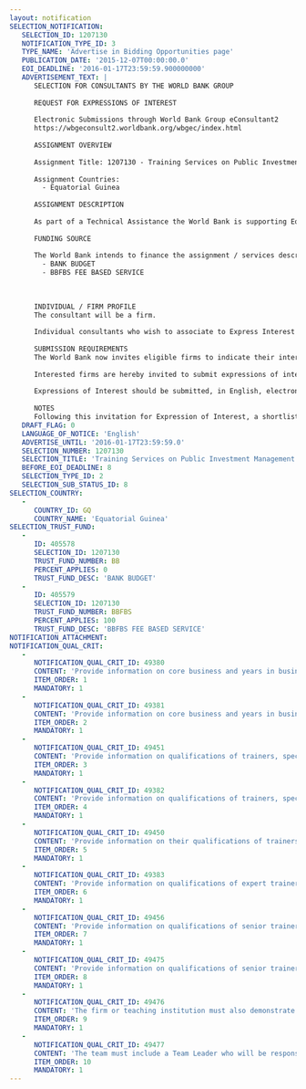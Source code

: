 ```yaml
---
layout: notification
SELECTION_NOTIFICATION: 
   SELECTION_ID: 1207130
   NOTIFICATION_TYPE_ID: 3
   TYPE_NAME: 'Advertise in Bidding Opportunities page'
   PUBLICATION_DATE: '2015-12-07T00:00:00.0'
   EOI_DEADLINE: '2016-01-17T23:59:59.900000000'
   ADVERTISEMENT_TEXT: |
      SELECTION FOR CONSULTANTS BY THE WORLD BANK GROUP
      
      REQUEST FOR EXPRESSIONS OF INTEREST
      
      Electronic Submissions through World Bank Group eConsultant2
      https://wbgeconsult2.worldbank.org/wbgec/index.html
      
      ASSIGNMENT OVERVIEW
      
      Assignment Title: 1207130 - Training Services on Public Investment Management and Monitoring for Public Officials in Equatorial Guinea
      
      Assignment Countries:
        - Equatorial Guinea
      
      ASSIGNMENT DESCRIPTION
      
      As part of a Technical Assistance the World Bank is supporting Equatorial Guineas Ministry of Economy, Planning and Public Investment and the National Development Agency through a program for strengthening public sector capacities and the optimization of the methodologies of project identification, formulation, monitoring and evaluation. Specifically the Bank is supporting the institutions in developing the capacity of its managing and technical staff in order to better carry out its investment project planning and monitoring functions. Under these activities the World Bank is looking to hire the services of a firm or teaching institution with proven experience in public sector capacity building for the design and implementation of formal courses (to be delivered in Spanish language) in (i) Basic and Intermediate level on project and public policy identification, formulation, appraisal, and monitoring, and (ii) Advanced level on decision-making for public investment management. The Basic and Intermediate levels will be delivered by at least two expert trainers, and the Advanced level will be delivered by at least one senior trainer and one expert trainer (see minimum requirements for "expert level" and "senior level").
      
      FUNDING SOURCE
      
      The World Bank intends to finance the assignment / services described below under the following trust fund(s):
        - BANK BUDGET
        - BBFBS FEE BASED SERVICE
      
      
      
      INDIVIDUAL / FIRM PROFILE
      The consultant will be a firm.  
      
      Individual consultants who wish to associate to Express Interest must be part of a Firm that complies with the minimum requirements and apply as a Firm.  
      
      SUBMISSION REQUIREMENTS
      The World Bank now invites eligible firms to indicate their interest in providing the services.  Interested firms must provide information indicating that they are qualified to perform the services (brochures, description of similar assignments, experience in similar conditions, availability of appropriate skills among staff, etc. for firms; CV and cover letter for individuals).  Please note that the total size of all attachments should be less than 5MB.  Consultants may associate to enhance their qualifications.
      
      Interested firms are hereby invited to submit expressions of interest.
      
      Expressions of Interest should be submitted, in English, electronically through World Bank Group eTendering (https://wbgeconsult2.worldbank.org/wbgec/index.html)
      
      NOTES
      Following this invitation for Expression of Interest, a shortlist of qualified firms will be formally invited to submit proposals.  Shortlisting and selection will be subject to the availability of funding.
   DRAFT_FLAG: 0
   LANGUAGE_OF_NOTICE: 'English'
   ADVERTISE_UNTIL: '2016-01-17T23:59:59.0'
   SELECTION_NUMBER: 1207130
   SELECTION_TITLE: 'Training Services on Public Investment Management and Monitoring for Public Officials in Equatorial Guinea'
   BEFORE_EOI_DEADLINE: 8
   SELECTION_TYPE_ID: 2
   SELECTION_SUB_STATUS_ID: 8
SELECTION_COUNTRY: 
   - 
      COUNTRY_ID: GQ
      COUNTRY_NAME: 'Equatorial Guinea'
SELECTION_TRUST_FUND: 
   - 
      ID: 405578
      SELECTION_ID: 1207130
      TRUST_FUND_NUMBER: BB
      PERCENT_APPLIES: 0
      TRUST_FUND_DESC: 'BANK BUDGET'
   - 
      ID: 405579
      SELECTION_ID: 1207130
      TRUST_FUND_NUMBER: BBFBS
      PERCENT_APPLIES: 100
      TRUST_FUND_DESC: 'BBFBS FEE BASED SERVICE'
NOTIFICATION_ATTACHMENT: 
NOTIFICATION_QUAL_CRIT: 
   - 
      NOTIFICATION_QUAL_CRIT_ID: 49380
      CONTENT: 'Provide information on core business and years in business, specifically information on holding the following minimum requirements: At least eight (8) years of experience on training on either, some or all of these topics: (I) identification, formulation, appraisal, and monitoring of public policies and programs; (ii) monitoring and evaluation of public policies and programs; (iii) planning and budgeting for the public sector'
      ITEM_ORDER: 1
      MANDATORY: 1
   - 
      NOTIFICATION_QUAL_CRIT_ID: 49381
      CONTENT: 'Provide information on core business and years in business, specifically information on holding the following minimum requirements: Have delivered at least five (5) trainings on similar topics in developing countries in the last ten (10) years.'
      ITEM_ORDER: 2
      MANDATORY: 1
   - 
      NOTIFICATION_QUAL_CRIT_ID: 49451
      CONTENT: 'Provide information on qualifications of trainers, specifically information on holding the following minimum requirements: Fluency in Spanish.'
      ITEM_ORDER: 3
      MANDATORY: 1
   - 
      NOTIFICATION_QUAL_CRIT_ID: 49382
      CONTENT: 'Provide information on qualifications of trainers, specifically information on holding the following minimum requirements: Hold a post-graduate degree in Economics, Social Science, Public Administration, Project Management or similar studies.'
      ITEM_ORDER: 4
      MANDATORY: 1
   - 
      NOTIFICATION_QUAL_CRIT_ID: 49450
      CONTENT: 'Provide information on their qualifications of trainers, specifically information on holding the following minimum requirements: Have delivered five (5) trainings to public sector officials in developing countries in the last ten (10) years in the subject associated to his/her expertise.'
      ITEM_ORDER: 5
      MANDATORY: 1
   - 
      NOTIFICATION_QUAL_CRIT_ID: 49383
      CONTENT: 'Provide information on qualifications of expert trainers, specifically information on holding the following minimum requirements: Hold at least (5) years of professional experience in the public sector in : (i) leading the identification, formulation, appraisal, and monitoring of public policies and programs and/or (ii) leading the monitoring and evaluation of public policies and programs'
      ITEM_ORDER: 6
      MANDATORY: 1
   - 
      NOTIFICATION_QUAL_CRIT_ID: 49456
      CONTENT: 'Provide information on qualifications of senior trainer(s), specifically information on holding the following minimum requirements: Hold eight (8) years of hands-on experience in planning, budgeting and public investment'
      ITEM_ORDER: 7
      MANDATORY: 1
   - 
      NOTIFICATION_QUAL_CRIT_ID: 49475
      CONTENT: 'Provide information on qualifications of senior trainer(s), specifically information on holding the following minimum requirements: Have delivered five trainings to public sector officials in developing countries in the last ten years in either, some, or all of the following topics: management, identification, formulation, and/or evaluation of public investment programs & projects (ii) monitoring & evaluation of public investment programs & projects (iii) planning, budgeting & public investment'
      ITEM_ORDER: 8
      MANDATORY: 1
   - 
      NOTIFICATION_QUAL_CRIT_ID: 49476
      CONTENT: 'The firm or teaching institution must also demonstrate the availability of additional staff that could replace or support the core team. The resumes and references for this additional staff must also be submitted in order to provide evidence that they meet the minimum requirements.'
      ITEM_ORDER: 9
      MANDATORY: 1
   - 
      NOTIFICATION_QUAL_CRIT_ID: 49477
      CONTENT: 'The team must include a Team Leader who will be responsible for coordinating the work with the Bank Task team, this team leader may also serve as a trainer'
      ITEM_ORDER: 10
      MANDATORY: 1
---
```


